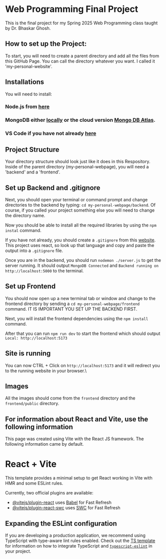 # Web Programming Final Project

This is the final project for my Spring 2025 Web Programming class taught by Dr. Bhaskar Ghosh.

## How to set up the Project:

To start, you will need to create a parent directory and add all the files from this GitHub Page. You can call the directory whatever you want. I called it 'my-personal-website'.

## Installations

You will need to install: 
### Node.js from [here](https://nodejs.org/en) 
### MongoDB either [locally](https://www.mongodb.com/products/self-managed/community-edition) or the cloud version [Mongo DB Atlas](https://www.mongodb.com/atlas).
### VS Code if you have not already [here](https://code.visualstudio.com)

## Project Structure

Your directory structure should look just like it does in this Respository. Inside of the parent directory (my-personal-webpage), you will need a 'backend' and a 'frontend'.

## Set up Backend and .gitignore

Next, you should open your terminal or command prompt and change directories to the backend by typing: `cd my-personal-webpage/backend`. Of course, if you called your project something else you will need to change the directory name.

Now you should be able to install all the required libraries by using the `npm instal` command.

If you have not already, you should create  a `.gitignore` from this [website](https://www.toptal.com/developers/gitignore). This project uses react, so look up that language and copy and paste the output into a `.gitignore` file.

Once you are in the backend, you should run `nodemon ./server.js` to get the server running. It should output `MongoDB Connected` and `Backend running on http://localhost:5000` to the terminal.

## Set up Frontend

You should now open up a new terminal tab or window and change to the frontend directory by sending a `cd my-personal-webpage/frontend` command. IT IS IMPORTANT YOU SET UP THE BACKEND FIRST.

Next, you will install the frontend dependencies using the `npm install` command.

After that you can run `npm run dev` to start the frontend which should output `Local: http://localhost:5173`

## Site is running

You can now CTRL + Click on `http://localhost:5173` and it will redirect you to the running website in your browser.\

## Images

All the images should come from the `frontend` directory and the `frontend/public` directory.


## For information about React and Vite, use the following information

This page was created using Vite with the React JS framework. The following information came by default.







# React + Vite


This template provides a minimal setup to get React working in Vite with HMR and some ESLint rules.

Currently, two official plugins are available:

- [@vitejs/plugin-react](https://github.com/vitejs/vite-plugin-react/blob/main/packages/plugin-react) uses [Babel](https://babeljs.io/) for Fast Refresh
- [@vitejs/plugin-react-swc](https://github.com/vitejs/vite-plugin-react/blob/main/packages/plugin-react-swc) uses [SWC](https://swc.rs/) for Fast Refresh

## Expanding the ESLint configuration

If you are developing a production application, we recommend using TypeScript with type-aware lint rules enabled. Check out the [TS template](https://github.com/vitejs/vite/tree/main/packages/create-vite/template-react-ts) for information on how to integrate TypeScript and [`typescript-eslint`](https://typescript-eslint.io) in your project.

